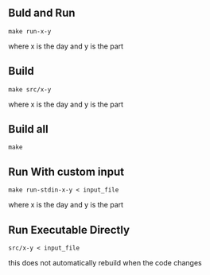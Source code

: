 ## Buld and Run

`make run-x-y`

where x is the day and y is the part

## Build

`make src/x-y`

where x is the day and y is the part

## Build all

`make`

## Run With custom input 

`make run-stdin-x-y < input_file`

where x is the day and y is the part

## Run Executable Directly

`src/x-y < input_file`

this does not automatically rebuild when the code changes
